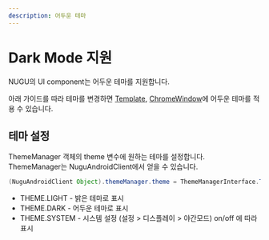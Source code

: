 ```yaml
---
description: 어두운 테마
---
```


# Dark Mode 지원

NUGU의 UI component는 어두운 테마를 지원합니다.

아래 가이드를 따라 테마를 변경하면 [Template](https://app.gitbook.com/@nugu-developers-docs/s/dev/~/drafts/-Me-Co8xo7n0deDxv7oR/nugu-sdk/platform/android/nugu-display), [ChromeWindow](https://app.gitbook.com/@nugu-developers-docs/s/dev/nugu-sdk/platform/android/nugu-user-interface#chromewindow)에 어두운 테마를 적용 수 있습니다.

## 테마 설정

ThemeManager 객체의 theme 변수에 원하는 테마를 설정합니다.   
ThemeManager는 NuguAndroidClient에서 얻을 수 있습니다.

```java
(NuguAndroidClient Object).themeManager.theme = ThemeManagerInterface.THEME.DARK
```

* THEME.LIGHT         - 밝은 테마로 표시
* THEME.DARK          - 어두운 테마로 표시
* THEME.SYSTEM     - 시스템 설정 \(설정 &gt; 디스플레이 &gt; 야간모드\) on/off 에 따라 표시

